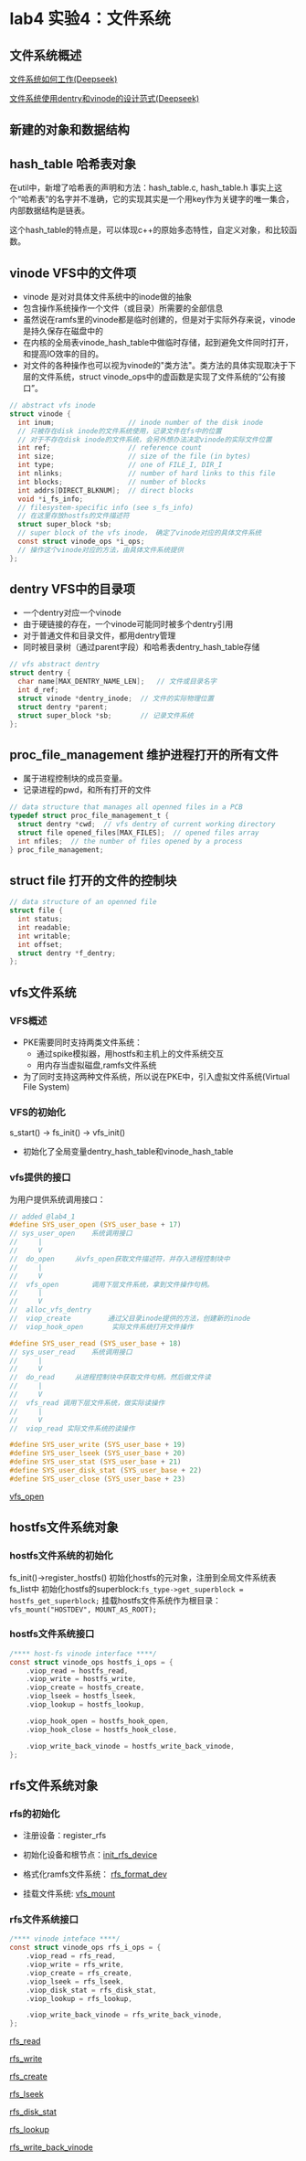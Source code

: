 # lab4 实验4：文件系统

## 文件系统概述
[文件系统如何工作(Deepseek)](../doc/文件系统的工作方式.md)

[文件系统使用dentry和vinode的设计范式(Deepseek)](../doc/文件系统设计范式.md)

## 新建的对象和数据结构

## hash_table 哈希表对象

在util中，新增了哈希表的声明和方法：hash_table.c, hash_table.h
事实上这个“哈希表”的名字并不准确，它的实现其实是一个用key作为关键字的唯一集合，内部数据结构是链表。

这个hash_table的特点是，可以体现c++的原始多态特性，自定义对象，和比较函数。




## vinode VFS中的文件项
- vinode 是对对具体文件系统中的inode做的抽象
- 包含操作系统操作一个文件（或目录）所需要的全部信息
- 虽然说在ramfs里的vinode都是临时创建的，但是对于实际外存来说，vinode是持久保存在磁盘中的
- 在内核的全局表vinode_hash_table中做临时存储，起到避免文件同时打开，和提高IO效率的目的。
- 对文件的各种操作也可以视为vinode的"类方法"。类方法的具体实现取决于下层的文件系统，struct vinode_ops中的虚函数是实现了文件系统的“公有接口”。

```c
// abstract vfs inode
struct vinode {
  int inum;                  // inode number of the disk inode
  // 只被存在disk inode的文件系统使用，记录文件在fs中的位置
  // 对于不存在disk inode的文件系统，会另外想办法决定vinode的实际文件位置
  int ref;                   // reference count
  int size;                  // size of the file (in bytes)
  int type;                  // one of FILE_I, DIR_I
  int nlinks;                // number of hard links to this file
  int blocks;                // number of blocks
  int addrs[DIRECT_BLKNUM];  // direct blocks
  void *i_fs_info;           
  // filesystem-specific info (see s_fs_info)
  // 在这里存放hostfs的文件描述符
  struct super_block *sb;          
  // super block of the vfs inode， 确定了vinode对应的具体文件系统
  const struct vinode_ops *i_ops;  
  // 操作这个vinode对应的方法，由具体文件系统提供
};

```

## dentry VFS中的目录项
- 一个dentry对应一个vinode
- 由于硬链接的存在，一个vinode可能同时被多个dentry引用
- 对于普通文件和目录文件，都用dentry管理
- 同时被目录树（通过parent字段）和哈希表dentry_hash_table存储

```c
// vfs abstract dentry
struct dentry {
  char name[MAX_DENTRY_NAME_LEN];	// 文件或目录名字
  int d_ref;
  struct vinode *dentry_inode;	// 文件的实际物理位置
  struct dentry *parent;
  struct super_block *sb;		// 记录文件系统
};
```

## proc_file_management 维护进程打开的所有文件
- 属于进程控制块的成员变量。
- 记录进程的pwd，和所有打开的文件
```c
// data structure that manages all openned files in a PCB
typedef struct proc_file_management_t {
  struct dentry *cwd;  // vfs dentry of current working directory
  struct file opened_files[MAX_FILES];  // opened files array
  int nfiles;  // the number of files opened by a process
} proc_file_management;
```

## struct file 打开的文件的控制块
```c
// data structure of an openned file
struct file {
  int status;
  int readable;
  int writable;
  int offset;
  struct dentry *f_dentry;
};

```



## vfs文件系统

### VFS概述
- PKE需要同时支持两类文件系统：
  - 通过spike模拟器，用hostfs和主机上的文件系统交互
  - 用内存当虚拟磁盘,ramfs文件系统
- 为了同时支持这两种文件系统，所以说在PKE中，引入虚拟文件系统(Virtual File System)

### VFS的初始化
s_start() -> fs_init() -> vfs_init()
- 初始化了全局变量dentry_hash_table和vinode_hash_table

### vfs提供的接口
为用户提供系统调用接口：
```c
// added @lab4_1
#define SYS_user_open (SYS_user_base + 17)
// sys_user_open	系统调用接口
//     |
//     V
// 	do_open		从vfs_open获取文件描述符，并存入进程控制块中
//     |
//     V
// 	vfs_open 		调用下层文件系统，拿到文件操作句柄。
//     |  
//     V
//	alloc_vfs_dentry
//	viop_create 		通过父目录inode提供的方法，创建新的inode
//	viop_hook_open		 实际文件系统打开文件操作

#define SYS_user_read (SYS_user_base + 18)
// sys_user_read	系统调用接口
//     |
//     V
// 	do_read		从进程控制块中获取文件句柄，然后做文件读
//     |
//     V
// 	vfs_read 调用下层文件系统，做实际读操作
//     | 
//     V
//	viop_read 实际文件系统的读操作

#define SYS_user_write (SYS_user_base + 19)
#define SYS_user_lseek (SYS_user_base + 20)
#define SYS_user_stat (SYS_user_base + 21)
#define SYS_user_disk_stat (SYS_user_base + 22)
#define SYS_user_close (SYS_user_base + 23)
```
[vfs_open](../code/file_system/vfs_open.md)









## hostfs文件系统对象

### hostfs文件系统的初始化
fs_init()->register_hostfs()
初始化hostfs的元对象，注册到全局文件系统表fs_list中
初始化hostfs的superblock:`fs_type->get_superblock = hostfs_get_superblock;`
挂载hostfs文件系统作为根目录：`vfs_mount("HOSTDEV", MOUNT_AS_ROOT);`

### hostfs文件系统接口
```c
/**** host-fs vinode interface ****/
const struct vinode_ops hostfs_i_ops = {
    .viop_read = hostfs_read,
    .viop_write = hostfs_write,
    .viop_create = hostfs_create,
    .viop_lseek = hostfs_lseek,
    .viop_lookup = hostfs_lookup,

    .viop_hook_open = hostfs_hook_open,
    .viop_hook_close = hostfs_hook_close,

    .viop_write_back_vinode = hostfs_write_back_vinode,
};
```




## rfs文件系统对象

### rfs的初始化
- 注册设备：register_rfs
- 初始化设备和根节点：[init_rfs_device](../code/file_system/init_rfs_device.md)
- 格式化ramfs文件系统： [rfs_format_dev](../code/file_system/rfs_format_dev.md)
  

- 挂载文件系统: [vfs_mount](../code/file_system/vfs_mount.md)

### rfs文件系统接口
```c
/**** vinode inteface ****/
const struct vinode_ops rfs_i_ops = {
    .viop_read = rfs_read,
    .viop_write = rfs_write,
    .viop_create = rfs_create,
    .viop_lseek = rfs_lseek,
    .viop_disk_stat = rfs_disk_stat,
    .viop_lookup = rfs_lookup,

    .viop_write_back_vinode = rfs_write_back_vinode,
};
```
[rfs_read](../code/file_system/rfs_read.md)

[rfs_write](../code/file_system/rfs_write.md)

[rfs_create](../code/file_system/rfs_create.md)

[rfs_lseek](../code/file_system/rfs_lseek.md)

[rfs_disk_stat](../code/file_system/rfs_disk_stat.md)

[rfs_lookup](../code/file_system/rfs_lookup.md)

[rfs_write_back_vinode](../code/file_system/rfs_write_back_vinode.md)


